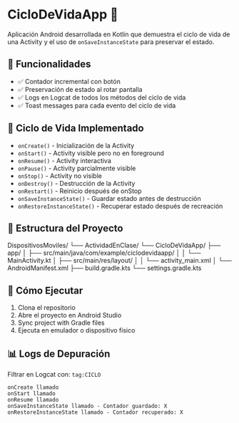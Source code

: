 # CicloDeVidaApp 📱

Aplicación Android desarrollada en Kotlin que demuestra el ciclo de vida de una Activity y el uso de `onSaveInstanceState` para preservar el estado.

## 🎯 Funcionalidades

- ✅ Contador incremental con botón  
- ✅ Preservación de estado al rotar pantalla  
- ✅ Logs en Logcat de todos los métodos del ciclo de vida  
- ✅ Toast messages para cada evento del ciclo de vida  

## 🔄 Ciclo de Vida Implementado

- `onCreate()` - Inicialización de la Activity  
- `onStart()` - Activity visible pero no en foreground  
- `onResume()` - Activity interactiva  
- `onPause()` - Activity parcialmente visible  
- `onStop()` - Activity no visible  
- `onDestroy()` - Destrucción de la Activity  
- `onRestart()` - Reinicio después de onStop  
- `onSaveInstanceState()` - Guardar estado antes de destrucción  
- `onRestoreInstanceState()` - Recuperar estado después de recreación

## 📁 Estructura del Proyecto
DispositivosMoviles/
└── ActividadEnClase/
└── CicloDeVidaApp/
├── app/
│ ├── src/main/java/com/example/ciclodevidaapp/
│ │ └── MainActivity.kt
│ ├── src/main/res/layout/
│ │ └── activity_main.xml
│ └── AndroidManifest.xml
├── build.gradle.kts
└── settings.gradle.kts

## 🚀 Cómo Ejecutar

1. Clona el repositorio  
2. Abre el proyecto en Android Studio  
3. Sync project with Gradle files  
4. Ejecuta en emulador o dispositivo físico  

## 📊 Logs de Depuración

Filtrar en Logcat con: `tag:CICLO`

```log
onCreate llamado
onStart llamado  
onResume llamado
onSaveInstanceState llamado - Contador guardado: X
onRestoreInstanceState llamado - Contador recuperado: X

